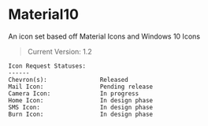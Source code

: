 # Material10
An icon set based off Material Icons and Windows 10 Icons

> Current Version: 1.2

```
Icon Request Statuses:
------
Chevron(s):               Released
Mail Icon:                Pending release
Camera Icon:              In progress
Home Icon:                In design phase
SMS Icon:                 In design phase
Burn Icon:                In design phase
```
